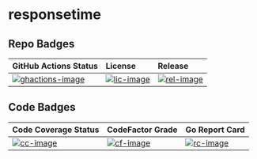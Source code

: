 # responsetime

## Repo Badges
| GitHub Actions Status | License | Release |
|:----------------------|:--------|:--------|
| [![ghactions-image][]][ghactions-site] | [![lic-image][]][lic-site] | [![rel-image][]][rel-site] |

[ghactions-image]: https://github.com/andyschwabe/responsetime/workflows/go%2Dbuild/badge.svg
[ghactions-site]: https://github.com/andyschwabe/responsetime/actions
[lic-image]: https://img.shields.io/github/license/andyschwabe/responsetime.svg
[lic-site]: https://opensource.org/licenses/GPL-3.0
[rel-image]: https://img.shields.io/github/release/AndySchwabe/responsetime.svg
[rel-site]: https://github.com/AndySchwabe/responsetime/releases

## Code Badges
| Code Coverage Status | CodeFactor Grade | Go Report Card |
|:---------------------|:-----------------|:---------------|
| [![cc-image][]][cc-site] | [![cf-image][]][cf-site] | [![rc-image][]][rc-site] |

[cc-image]: https://codecov.io/gh/AndySchwabe/responsetime/branch/master/graph/badge.svg
[cc-site]: https://codecov.io/gh/AndySchwabe/responsetime
[cf-image]: https://www.codefactor.io/repository/github/andyschwabe/responsetime/badge
[cf-site]:https://www.codefactor.io/repository/github/andyschwabe/responsetime
[rc-image]: https://goreportcard.com/badge/github.com/AndySchwabe/responsetime
[rc-site]: https://goreportcard.com/report/github.com/AndySchwabe/responsetime
